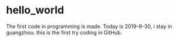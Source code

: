 # hello_world
The first code in programming is made.
Today is 2019-9-30, i stay in guangzhou. this is the first try coding in GitHub.
